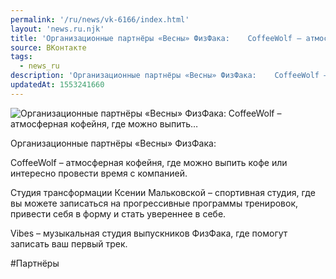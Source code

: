 ```yaml
---
permalink: '/ru/news/vk-6166/index.html'
layout: 'news.ru.njk'
title: 'Организационные партнёры «Весны» ФизФака:    CoffeeWolf – атмосферная кофейня, где можно выпить…'
source: ВКонтакте
tags:
  - news_ru
description: 'Организационные партнёры «Весны» ФизФака:    CoffeeWolf – атмосферная кофейня, где можно выпить…'
updatedAt: 1553241660
---
```

![Организационные партнёры «Весны» ФизФака:    CoffeeWolf – атмосферная кофейня, где можно выпить…](https://sun9-2.userapi.com/impf/c851320/v851320498/e0597/s6__PseBwZE.jpg?size=1280x960&quality=96&sign=744b013d37873f4541fc58f572a78ef3&c_uniq_tag=5CI4VwHk1F3vsoYGl1GzT1Kv7Sdw_YGSDu5fQCiW3BY&type=album)

Организационные партнёры «Весны» ФизФака:

CoffeeWolf – атмосферная кофейня, где можно выпить кофе или интересно провести время с компанией.

Студия трансформации Ксении Мальковской – спортивная студия, где вы можете записаться на прогрессивные программы тренировок, привести себя в форму и стать увереннее в себе.

Vibes – музыкальная студия выпускников ФизФака, где помогут записать ваш первый трек.

#Партнёры
